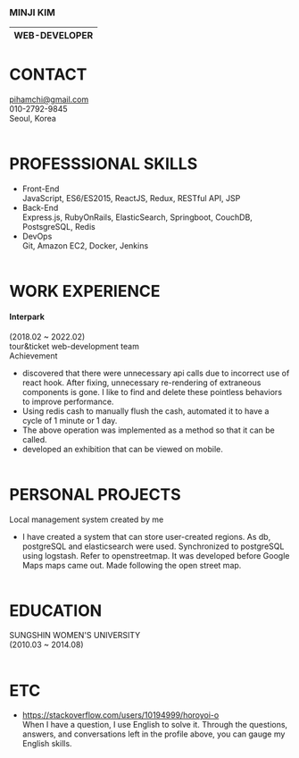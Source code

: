 ### MINJI KIM

| WEB-DEVELOPER |
|---------------|

# CONTACT
pihamchi@gmail.com\
010-2792-9845\
Seoul, Korea
\
&nbsp;
# PROFESSSIONAL SKILLS
- Front-End\
JavaScript, ES6/ES2015, ReactJS, Redux, RESTful API, JSP
- Back-End\
Express.js, RubyOnRails, ElasticSearch, Springboot, CouchDB, PostsgreSQL, Redis
- DevOps\
Git, Amazon EC2, Docker, Jenkins 
\
&nbsp;
# WORK EXPERIENCE
#### Interpark
(2018.02 ~ 2022.02) \
tour&ticket web-development team  \
Achievement
- discovered that there were unnecessary api calls due to incorrect use of react hook. After fixing, unnecessary re-rendering of extraneous components is gone. I like to find and delete these pointless behaviors to improve performance.
- Using redis cash to manually flush the cash, automated it to have a cycle of 1 minute or 1 day.
- The above operation was implemented as a method so that it can be called.
- developed an exhibition that can be viewed on mobile.
\
&nbsp;
# PERSONAL PROJECTS
Local management system created by me
- I have created a system that can store user-created regions. As db, postgreSQL and elasticsearch were used. Synchronized to postgreSQL using logstash. Refer to openstreetmap. It was developed before Google Maps maps came out. Made following the open street map.
\
&nbsp;
# EDUCATION
SUNGSHIN WOMEN'S UNIVERSITY\
(2010.03 ~ 2014.08)
\
&nbsp;
# ETC
- https://stackoverflow.com/users/10194999/horoyoi-o \
When I have a question, I use English to solve it. Through the questions, answers, and conversations left in the profile above, you can gauge my English skills.
